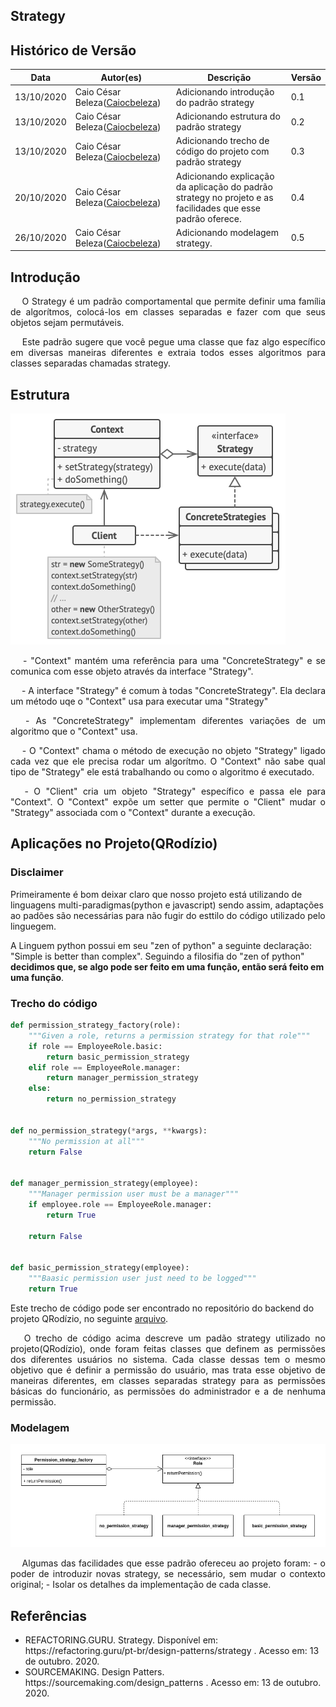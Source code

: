 ## Strategy
## Histórico de Versão

<table>
  <thead>
    <tr>
      <th>Data</th>
      <th>Autor(es)</th>
      <th>Descrição</th>
      <th>Versão</th>
    </tr>
  </thead>

  <tbody>
    <tr>
      <td>13/10/2020</td>
      <td>
        Caio César Beleza(<a target="blank" href="https://github.com/Caiocbeleza">Caiocbeleza</a>)
      </td>
      <td>Adicionando introdução do padrão strategy </td>
      <td>0.1</td>
    </tr>
    <tr>
      <td>13/10/2020</td>
      <td>
        Caio César Beleza(<a target="blank" href="https://github.com/Caiocbeleza">Caiocbeleza</a>)
      </td>
      <td>Adicionando estrutura do padrão strategy </td>
      <td>0.2</td>
    </tr>
    <tr>
      <td>13/10/2020</td>
      <td>
        Caio César Beleza(<a target="blank" href="https://github.com/Caiocbeleza">Caiocbeleza</a>)
      </td>
      <td>Adicionando trecho de código do projeto com padrão strategy </td>
      <td>0.3</td>
    </tr>
    <tr>
      <td>20/10/2020</td>
      <td>
        Caio César Beleza(<a target="blank" href="https://github.com/Caiocbeleza">Caiocbeleza</a>)
      </td>
      <td>Adicionando explicação da aplicação do padrão strategy no projeto e as facilidades que esse padrão oferece.</td>
      <td>0.4</td>
    </tr>
    <tr>
      <td>26/10/2020</td>
      <td>
        Caio César Beleza(<a target="blank" href="https://github.com/Caiocbeleza">Caiocbeleza</a>)
      </td>
      <td>Adicionando modelagem strategy.</td>
      <td>0.5</td>
    </tr>
  </tbody>
</table>

## Introdução

<p align="justify">&emsp;
O Strategy é um padrão comportamental que permite definir uma família de algorítmos, colocá-los em classes separadas e fazer com que seus objetos sejam permutáveis.
</p>
<p align="justify">&emsp;
Este padrão sugere que você pegue uma classe que faz algo específico em diversas maneiras diferentes e extraia todos esses algoritmos para classes separadas chamadas strategy.
</p>

## Estrutura
![Estrutura Strategy](../../images/design_patterns/strategyStructure.png)

<p align="justify">&emsp;
- "Context" mantém uma referência para uma "ConcreteStrategy" e se comunica com esse objeto através da interface "Strategy".
</p>
<p align="justify">&emsp;
- A interface "Strategy" é comum à todas "ConcreteStrategy". Ela declara um método uqe o "Context" usa para executar uma "Strategy"
</p>
<p align="justify">&emsp;
- As "ConcreteStrategy" implementam diferentes variações de um algoritmo que o "Context" usa.
</p>
<p align="justify">&emsp;
- O "Context" chama o método de execução no objeto "Strategy" ligado cada vez que ele precisa rodar um algorítmo. O "Context" não sabe qual tipo de "Strategy" ele está trabalhando ou como o algoritmo é executado.
</p>
<p align="justify">&emsp;
- O "Client" cria um objeto "Strategy" específico e passa ele para "Context". O "Context" expõe um setter que permite o "Client" mudar o "Strategy" associada com o "Context" durante a execução.
</p>


## Aplicações no Projeto(QRodízio)

### Disclaimer
Primeiramente é bom deixar claro que nosso projeto está utilizando de linguagens multi-paradigmas(python e javascript) sendo assim, adaptações ao padões são necessárias para não fugir do esttilo do código utilizado pelo linguegem.

A Linguem python possui em seu "zen of python" a seguinte declaração: "Simple is better than complex". Seguindo a filosifia do "zen of python" **decidimos que, se algo pode ser feito em uma função, então será feito em uma função**.

### Trecho do código

```python
def permission_strategy_factory(role):
    """Given a role, returns a permission strategy for that role"""
    if role == EmployeeRole.basic:
        return basic_permission_strategy
    elif role == EmployeeRole.manager:
        return manager_permission_strategy
    else:
        return no_permission_strategy


def no_permission_strategy(*args, **kwargs):
    """No permission at all"""
    return False


def manager_permission_strategy(employee):
    """Manager permission user must be a manager"""
    if employee.role == EmployeeRole.manager:
        return True

    return False


def basic_permission_strategy(employee):
    """Baasic permission user just need to be logged"""
    return True
```
Este trecho de código pode ser encontrado no repositório do backend do projeto QRodízio, no seguinte [arquivo](https://github.com/UnBArqDsw/2020.1_G10_QRodizio_Backend/blob/crud_tables/qrodizio/ext/authentication.py).

<p align="justify">&emsp;
O trecho de código acima descreve um padão strategy utilizado no projeto(QRodízio), onde foram feitas classes que definem as permissões dos diferentes usuários no sistema. Cada classe dessas tem o mesmo objetivo que é definir a permissão do usuário, mas trata esse objetivo de maneiras diferentes, em classes separadas strategy para as permissões básicas do funcionário, as permissões do administrador e a de nenhuma permissão.
</p>

### Modelagem

![Estrutura Strategy](../../images/design_patterns/modelagemStrategy.png)

<p align="justify">&emsp;
Algumas das facilidades que esse padrão ofereceu ao projeto foram: - o poder de introduzir novas strategy, se necessário, sem mudar o contexto original; - Isolar os detalhes da implementação de cada classe.
</p>


## Referências
<ul>
<li>
REFACTORING.GURU. Strategy. Disponível em: https://refactoring.guru/pt-br/design-patterns/strategy . Acesso em: 13 de outubro. 2020.
</li>
<li>
SOURCEMAKING. Design Patters. https://sourcemaking.com/design_patterns . Acesso em: 13 de outubro. 2020.
</li>
</ul>

